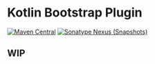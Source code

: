 # Kotlin Bootstrap Plugin

[![Maven Central](https://img.shields.io/maven-central/v/com.github.rnett.kotlin-bootstrap/kotlin-bootstrap)](https://search.maven.org/artifact/com.github.rnett.kotlin-bootstrap/kotlin-bootstrap)
[![Sonatype Nexus (Snapshots)](https://img.shields.io/nexus/s/com.github.rnett.kotlin-bootstrap/kotlin-bootstrap?server=https%3A%2F%2Foss.sonatype.org)](https://oss.sonatype.org/content/repositories/snapshots/com/github/rnett/kotlin-bootstrap/)

## WIP

